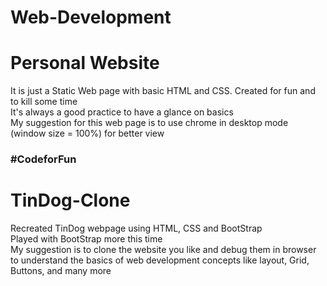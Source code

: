 # Web-Development

<h1> Personal Website </h1>

<p> It is just a Static Web page with basic HTML and CSS. Created for fun and to kill some time <br>
  It's always a good practice to have a glance on basics <br>
  My suggestion for this web page is to use chrome in desktop mode (window size = 100%) for better view <br>
  
  <h3>
  #CodeforFun </h3>
  
<h1> TinDog-Clone </h1>
<p> Recreated TinDog webpage using HTML, CSS and BootStrap <br>
  Played with BootStrap more this time <br>
  My suggestion is to clone the website you like and debug them in browser to understand the basics of web development concepts like layout, Grid, Buttons, and many more
